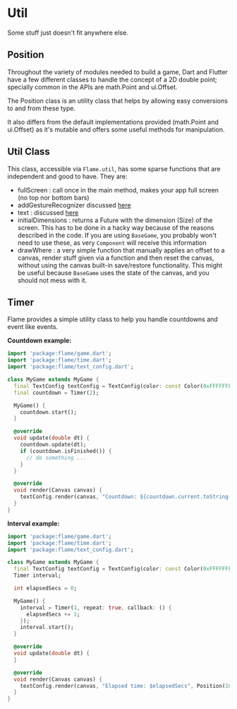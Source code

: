 # Util

Some stuff just doesn't fit anywhere else.

## Position

Throughout the variety of modules needed to build a game, Dart and Flutter have a few different classes to handle the concept of a 2D double point; specially common in the APIs are math.Point and ui.Offset.

The Position class is an utility class that helps by allowing easy conversions to and from these type.

It also differs from the default implementations provided (math.Point and ui.Offset) as it's mutable and offers some useful methods for manipulation.

## Util Class

This class, accessible via `Flame.util`, has some sparse functions that are independent and good to have. They are:

 * fullScreen : call once in the main method, makes your app full screen (no top nor bottom bars)
 * addGestureRecognizer discussed [here](doc/input.md#Input)
 * text : discussed [here](doc/text.md#Text)
 * initialDimensions : returns a Future with the dimension (Size) of the screen. This has to be done in a hacky way because of the reasons described in the code. If you are using `BaseGame`, you probably won't need to use these, as very `Component` will receive this information
 * drawWhere : a very simple function that manually applies an offset to a canvas, render stuff given via a function and then reset the canvas, without using the canvas built-in save/restore functionality. This might be useful because `BaseGame` uses the state of the canvas, and you should not mess with it.

## Timer

Flame provides a simple utility class to help you handle countdowns and event like events.

__Countdown example:__

```dart
import 'package:flame/game.dart';
import 'package:flame/time.dart';
import 'package:flame/text_config.dart';

class MyGame extends MyGame {
  final TextConfig textConfig = TextConfig(color: const Color(0xFFFFFFFF));
  final countdown = Timer(2);

  MyGame() {
    countdown.start();
  }

  @override
  void update(double dt) {
    countdown.update(dt);
    if (countdown.isFinished()) {
      // do something ...
    }
  }

  @override
  void render(Canvas canvas) {
    textConfig.render(canvas, "Countdown: ${countdown.current.toString()}", Position(10, 100));
  }
}

```

__Interval example:__

```dart
import 'package:flame/game.dart';
import 'package:flame/time.dart';
import 'package:flame/text_config.dart';

class MyGame extends MyGame {
  final TextConfig textConfig = TextConfig(color: const Color(0xFFFFFFFF));
  Timer interval;

  int elapsedSecs = 0;

  MyGame() {
    interval = Timer(1, repeat: true, callback: () {
      elapsedSecs += 1;
    });
    interval.start();
  }

  @override
  void update(double dt) {
  }

  @override
  void render(Canvas canvas) {
    textConfig.render(canvas, "Elapsed time: $elapsedSecs", Position(10, 150));
  }
}

```


